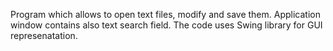 Program which allows to open text files, modify and save them. Application window contains also text search field. The code uses Swing library for GUI represenatation.
